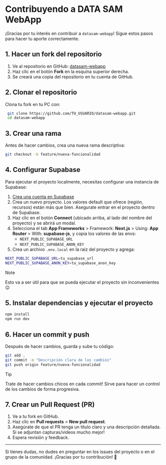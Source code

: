 # Contribuyendo a DATA SAM WebApp

¡Gracias por tu interés en contribuir a `datasam-webapp`! Sigue estos pasos para hacer tu aporte correctamente.

## 1. Hacer un fork del repositorio

1. Ve al repositorio en GitHub: [datasam-webapp](https://github.com/JaviCeRodriguez/datasam-webapp)
2. Haz clic en el botón **Fork** en la esquina superior derecha.
3. Se creará una copia del repositorio en tu cuenta de GitHub.

## 2. Clonar el repositorio

Clona tu fork en tu PC con:

```sh
 git clone https://github.com/TU_USUARIO/datasam-webapp.git
 cd datasam-webapp
```

## 3. Crear una rama

Antes de hacer cambios, crea una nueva rama descriptiva:

```sh
git checkout -b feature/nueva-funcionalidad
```

## 4. Configurar Supabase

Para ejecutar el proyecto localmente, necesitas configurar una instancia de Supabase:

1. [Crea una cuenta en Supabase](https://supabase.com/)
2. Crea un nuevo proyecto. Los valores default que ofrece (región, recursos) están más que bien. Asegurate entrar en el proyecto dentro de Supabase.
3. Haz clic en el botón **Connect** (ubicado arriba, al lado del nombre del proyecto) y se abrirá un modal.
4. Selecciona el tab **App Frameworks** > Framework: **Next.js** > Using: **App Router** > With: **supabase-js**, y copia los valores de las envs:
   - `NEXT_PUBLIC_SUPABASE_URL`
   - `NEXT_PUBLIC_SUPABASE_ANON_KEY`
5. Crea un archivo `.env.local` en la raíz del proyecto y agrega:

```sh
NEXT_PUBLIC_SUPABASE_URL=tu_supabase_url
NEXT_PUBLIC_SUPABASE_ANON_KEY=tu_supabase_anon_key
```

> [!NOTE]
> Esto va a ser útil para que se pueda ejecutar el proyecto sin inconvenientes 😉

## 5. Instalar dependencias y ejecutar el proyecto

```sh
npm install
npm run dev
```

## 6. Hacer un commit y push

Después de hacer cambios, guarda y sube tu código:

```sh
git add .
git commit -m "Descripción clara de los cambios"
git push origin feature/nueva-funcionalidad
```

> [!TIP]
> Trate de hacer cambios chicos en cada commit! Sirve para hacer un control de los cambios de forma progresiva.

## 7. Crear un Pull Request (PR)

1. Ve a tu fork en GitHub.
2. Haz clic en **Pull requests** > **New pull request**.
3. Asegúrate de que el PR tenga un título claro y una descripción detallada. Si se adjuntan capturas/videos mucho mejor!
4. Espera revisión y feedback.

---

Si tienes dudas, no dudes en preguntar en los issues del proyecto o en el grupo de la comunidad. ¡Gracias por tu contribución! 🎉

